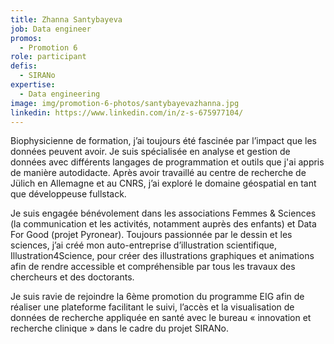 ```yaml
---
title: Zhanna Santybayeva
job: Data engineer
promos:
  - Promotion 6
role: participant
defis:
  - SIRANo
expertise:
  - Data engineering
image: img/promotion-6-photos/santybayevazhanna.jpg
linkedin: https://www.linkedin.com/in/z-s-675977104/
---
```


Biophysicienne de formation, j’ai toujours été fascinée par l’impact que les données peuvent avoir. Je suis spécialisée en analyse et gestion de données avec différents langages de programmation et outils que j'ai appris de manière autodidacte. Après avoir travaillé au centre de recherche de Jülich en Allemagne et au CNRS, j’ai exploré le domaine géospatial en tant que développeuse fullstack.

Je suis engagée bénévolement dans les associations Femmes & Sciences (la communication et les activités, notamment auprès des enfants) et Data For Good (projet Pyronear). Toujours passionnée par le dessin et les sciences, j’ai créé mon auto-entreprise d’illustration scientifique, Illustration4Science, pour créer des illustrations graphiques et animations afin de rendre accessible et compréhensible par tous les travaux des chercheurs et des doctorants.

Je suis ravie de rejoindre la 6ème promotion du programme EIG afin de réaliser une plateforme facilitant le suivi, l’accès et la visualisation de données de recherche appliquée en santé avec le bureau « innovation et recherche clinique » dans le cadre du projet SIRANo.
